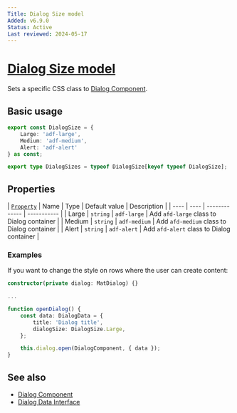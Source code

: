 ```yaml
---
Title: Dialog Size model
Added: v6.9.0
Status: Active
Last reviewed: 2024-05-17
---
```


# [Dialog Size model](../../../lib/content-services/src/lib/dialogs/dialog/dialog.model.ts "Defined in dialog.model.ts")

Sets a specific CSS class to [Dialog Component](../dialogs/dialog.md). 

## Basic usage

```ts
export const DialogSize = {
    Large: 'adf-large',
    Medium: 'adf-medium',
    Alert: 'adf-alert'
} as const;

export type DialogSizes = typeof DialogSize[keyof typeof DialogSize];
```

## Properties

| [`Property`](../../../lib/content-services/src/lib/content-metadata/interfaces/property.interface.ts) 
| Name | Type | Default value | Description |
| ---- | ---- | ------------- | ----------- |
| Large | `string` | `adf-large` | Add `afd-large` class to Dialog container |
| Medium | `string` | `adf-medium` | Add `afd-medium` class to Dialog container |
| Alert | `string` | `adf-alert` | Add `afd-alert` class to Dialog container |

### Examples

If you want to change the style on rows where the user can create content: 

```ts
constructor(private dialog: MatDialog) {}

...

function openDialog() {
    const data: DialogData = {
        title: 'Dialog title',
        dialogSize: DialogSize.Large,
    };

    this.dialog.open(DialogComponent, { data });
}
```

## See also

- [Dialog Component](../dialogs/dialog.md)
- [Dialog Data Interface](../interfaces/dialog.interface.md)
